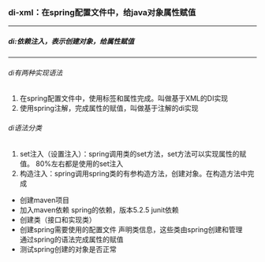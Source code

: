 ### di-xml：在spring配置文件中，给java对象属性赋值
---
##### di:依赖注入，表示创建对象，给属性赋值
---
###### di有两种实现语法
1. 在spring配置文件中，使用标签和属性完成。叫做基于XML的DI实现
2. 使用spring注解，完成属性的赋值，叫做基于注解的di实现

###### di语法分类
1. set注入（设置注入）：spring调用类的set方法，set方法可以实现属性的赋值。
    80%左右都是使用的set注入
2. 构造注入：spring调用spring类的有参构造方法，创建对象。在构造方法中完成

* 创建maven项目
* 加入maven依赖
    spring的依赖，版本5.2.5
    junit依赖
* 创建类（接口和实现类）
* 创建spring需要使用的配置文件
    声明类信息，这些类由spring创建和管理   
    通过spring的语法完成属性的赋值
* 测试spring创建的对象是否正常